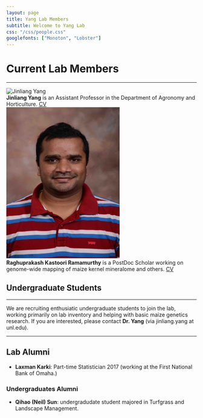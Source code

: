 ```yaml
---
layout: page
title: Yang Lab Members
subtitle: Welcome to Yang Lab
css: "/css/people.css"
googlefonts: ["Monoton", "Lobster"]
---
```



# Current Lab Members

-----

<div class="responsive">
  <div class="img">
    <a target="_blank">
      <img src="/img/photo/Jinliang_Yang.jpg" alt="Jinliang Yang" width="300" height="400" >
    </a>
  </div>
</div>

<div class="responsive">
<b>Jinliang Yang</b> is an Assistant Professor in the Department of Agronomy and Horticulture.
<a href="/img/CVs/CV_Yang_2018.pdf"> CV </a>
</div>

<div class="responsive">
  <div class="img">
    <a target="_blank">
      <img src="/img/photo/Raghuprakash_Kastoori_Ramamurthy.jpg" alt="Laxman Karki" width="300" height="400">
    </a>
  </div>
</div>

<div class="responsive">
<b>Raghuprakash Kastoori Ramamurthy</b> is a PostDoc Scholar working on genome-wide mapping of maize kernel mineralome and others.
<a href="/img/CVs/Raghu_CV.pdf"> CV </a>
</div>

<div class="clearfix"></div>


## Undergraduate Students

-----

We are recruiting enthusiatic undergraduate students to join the lab, working primarily on lab inventory and helping with basic maize genetics research. If you are interested, please contact **Dr. Yang** (via jinliang.yang at unl.edu). 


-------------------------

## Lab Alumni

- **Laxman Karki**: Part-time Statistician 2017 (working at the First National Bank of Omaha.)

### Undergraduates Alumni
- **Qihao (Neil) Sun**: undergradudate student majored in Turfgrass and Landscape Management.

